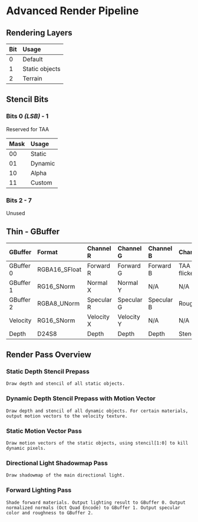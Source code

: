  # Advanced Render Pipeline

 ## Rendering Layers

 | Bit   | Usage          |
 | :---- | :------------- |
 | 0     | Default        |
 | 1     | Static objects |
 | 2     | Terrain        |

 ## Stencil Bits

 ### Bits 0 *(LSB)* - 1

 Reserved for TAA

 | Mask  | Usage   |
 | :---- | :------ |
 |  00   | Static  |
 |  01   | Dynamic |
 |  10   | Alpha   |
 |  11   | Custom  |

 ### Bits 2 - 7

 Unused

 ## Thin - GBuffer

 | GBuffer   | Format        | Channel R  | Channel G  | Channel B  | Channel A        |
 | :-------- | :------------ | :--------  | :--------  | :--------  | :--------------- |
 | GBuffer 0 | RGBA16_SFloat | Forward R  | Forward G  | Forward B  | TAA Anti-flicker |
 | GBuffer 1 | RG16_SNorm    | Normal X   | Normal Y   | N/A        | N/A              | 
 | GBuffer 2 | RGBA8_UNorm   | Specular R | Specular G | Specular B | Roughness        |
 | Velocity  | RG16_SNorm    | Velocity X | Velocity Y | N/A        | N/A              |
 | Depth     | D24S8         | Depth      | Depth      | Depth      | Stencil          |

 ## Render Pass Overview

 ### Static Depth Stencil Prepass

    Draw depth and stencil of all static objects.
 
 ### Dynamic Depth Stencil Prepass with Motion Vector

    Draw depth and stencil of all dynamic objects. For certain materials, output motion vectors to the velocity texture.

 ### Static Motion Vector Pass
    
    Draw motion vectors of the static objects, using stencil[1:0] to kill dynamic pixels.

 ### Directional Light Shadowmap Pass

    Draw shadowmap of the main directional light.
 
 ### Forward Lighting Pass

    Shade forward materials. Output lighting result to GBuffer 0. Output normalized normals (Oct Quad Encode) to GBuffer 1. Output specular color and roughness to GBuffer 2.

 ###
